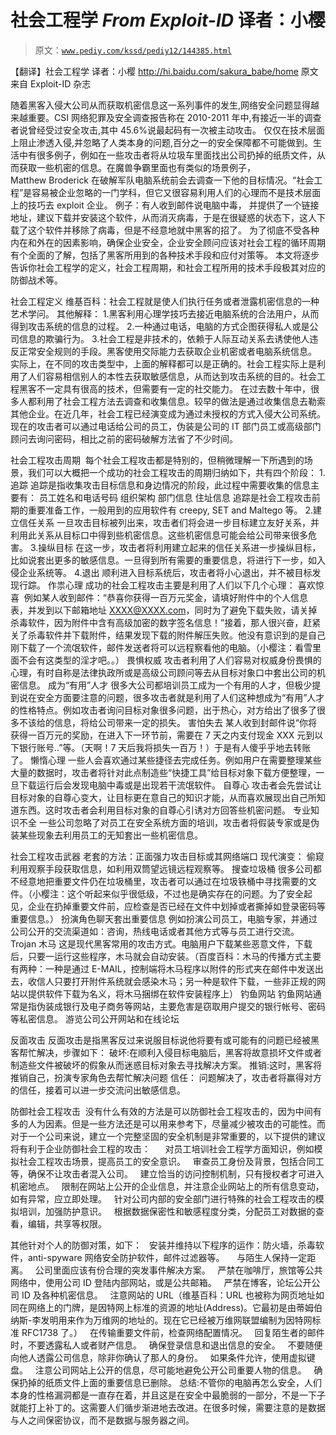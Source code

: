 # 社会工程学 _From Exploit-ID_ 译者：小樱

> 原文：[`www.pediy.com/kssd/pediy12/144385.html`](https://www.pediy.com/kssd/pediy12/144385.html)

【翻译】社会工程学
译者：小樱
http://hi.baidu.com/sakura_babe/home
原文来自 Exploit-ID 杂志

随着黑客入侵大公司从而获取机密信息这一系列事件的发生,网络安全问题显得越来越重要。CSI 网络犯罪及安全调查报告称在 2010-2011 年中,有接近一半的调查者说曾经受过安全攻击,其中 45.6%说最起码有一次被主动攻击。
仅仅在技术层面上阻止渗透入侵,并忽略了人类本身的问题,百分之一的安全保障都不可能做到。生活中有很多例子，例如在一些攻击者将从垃圾车里面找出公司扔掉的纸质文件，从而获取一些机密的信息。在魔兽争霸里面也有类似的场景例子，Matthew Broderick 在破解军队电脑系统前会去调查一下他的目标情况。“社会工程”是容易被企业忽略的一门学科，但它又很容易利用人们的心理而不是技术层面上的技巧去 exploit 企业。
例子：有人收到邮件说电脑中毒， 并提供了一个链接地址，建议下载并安装这个软件，从而消灭病毒，于是在很疑惑的状态下，这人下载了这个软件并移除了病毒，但是不经意地就中黑客的招了。
为了彻底不受各种内在和外在的因素影响，确保企业安全，企业安全顾问应该对社会工程的循环周期有个全面的了解，包括了黑客所用到的各种技术手段和应付对策等。
本文将逐步告诉你社会工程学的定义，社会工程周期，和社会工程所用的技术手段极其对应的防御战术等。

社会工程定义
维基百科：社会工程就是使人们执行任务或者泄露机密信息的一种艺术学问。
其他解释：
1.黑客利用心理学技巧去接近电脑系统的合法用户，从而得到攻击系统的信息的过程。
2.一种通过电话，电脑的方式企图获得私人或是公司信息的欺骗行为。
3.社会工程是非技术的，依赖于人际互动关系去诱使他人违反正常安全规则的手段。黑客使用交际能力去获取企业机密或者电脑系统信息。
实际上，在不同的攻击类型中，上面的解释都可以是正确的。社会工程实际上是利用了人们容易相信别人的本性去获取敏感信息，从而达到攻击系统的目的。社会工程黑客不一定具有很高的技术，但需要有一定的社交能力。
在过去数十年中，很多人都利用了社会工程方法去调查和收集信息。较早的做法是通过收集信息去勒索其他企业。在近几年，社会工程已经演变成为通过未授权的方式入侵大公司系统。现在的攻击者可以通过电话给公司的员工，伪装是公司的 IT 部门员工或高级部门顾问去询问密码，相比之前的密码破解方法省了不少时间。

社会工程攻击周期 
每个社会工程攻击都是特别的，但稍微理解一下所遇到的场景，我们可以大概把一个成功的社会工程攻击的周期归纳如下，共有四个阶段：
1.追踪
追踪是指收集攻击目标信息和身边情况的阶段，此过程中需要收集的信息主要有：
员工姓名和电话号码
组织架构
部门信息
住址信息
追踪是社会工程攻击前期的重要准备工作，一般用到的应用软件有 creepy, SET and Maltego 等。
2.建立信任关系
一旦攻击目标被列出来，攻击者们将会进一步目标建立友好关系，并利用此关系从目标口中得到些机密信息。这些机密信息可能会给公司带来很多危害。
3.操纵目标
在这一步，攻击者将利用建立起来的信任关系进一步操纵目标，比如说套出更多的敏感信息。一旦得到所有需要的重要信息，将进行下一步，如入侵企业系统等。
4.退出
顺利进入目标系统后，攻击者将小心退出，并不被目标发现行踪。
作祟心理
成功的社会工程攻击主要是利用了人们以下几个心理：
喜欢惊喜 
例如某人收到邮件：“恭喜你获得一百万元奖金，请填好附件中的个人信息表，并发到以下邮箱地址 XXXX@XXXX.com，同时为了避免下载失败，请关掉杀毒软件，因为附件中含有高级加密的数字签名信息！”接着，那人很兴奋，赶紧关了杀毒软件并下载附件，结果发现下载的附件解压失败。他没有意识到的是自己刚下载了一个流氓软件，邮件发送者将可以远程察看他的电脑。（小樱注：看雪里面不会有这类型的淫才吧。。）
畏惧权威
攻击者利用了人们容易对权威身份畏惧的心理，有时自称是法律执政所或是高级公司顾问等去从目标对象口中套出公司的机密信息。
成为“有用”人才
很多大公司都培训员工成为一个有用的人才，但极少提到说在安全方面要注意的问题，很多攻击者就是利用了人们这种想成为“有用”人才的性格特点。例如攻击者询问目标对象很多问题，出于热心，对方给出了很多了很多不该给的信息，将给公司带来一定的损失。
害怕失去
某人收到封邮件说“你将获得一百万元的奖励，在进入下一环节前，需要在 7 天之内支付现金 XXX 元到以下银行账号..”等。（天啊！7 天后我将损失一百万！）于是有人傻乎乎地去转账了。
懒惰心理
一些人会喜欢通过某些捷径去完成任务。例如用户在需要整理某些大量的数据时，攻击者将针对此点制造些“快捷工具”给目标对象下载方便整理，一旦下载运行后会发现电脑中毒或是出现若干流氓软件。
自尊心
攻击者会先尝试让目标对象的自尊心变大，让目标更在意自己的知识才能，从而喜欢展现出自己所知道东西。这时攻击者会利用目标对象的自尊心引诱对方回答些机密问题。
专业知识不全
一些公司忽略了对员工在安全系统方面的培训，攻击者将假装专家或是伪装某些现象去利用员工的无知套出一些机密信息。

社会工程攻击武器
老套的方法：正面强力攻击目标或其网络端口
现代演变：
偷窥
利用观察手段获取信息，如利用双筒望远镜远程观察等。
搜查垃圾桶
很多公司都不经意地把重要文件仍在垃圾桶里，攻击者可以通过在垃圾铁桶中寻找需要的文件。（小樱注：这个听起来似乎很低级，不过也是确实存在的问题。为了安全起见，企业在扔掉重要文件前，应检查是否已经在文件中划掉或者撕掉如登录密码等重要信息。）
扮演角色聊天套出重要信息
例如扮演公司员工，电脑专家，并通过公司公开的交流渠道如：咨询，热线电话或者其他方式等与员工进行交流。
Trojan 木马
这是现代黑客常用的攻击方式。电脑用户下载某些恶意文件，下载后，只要一运行这些程序，木马就会自动安装。（百度百科：木马的传播方式主要有两种：一种是通过 E-MAIL，控制端将木马程序以附件的形式夹在邮件中发送出去，收信人只要打开附件系统就会感染木马；另一种是软件下载，一些非正规的网站以提供软件下载为名义，将木马捆绑在软件安装程序上）
钓鱼网站
钓鱼网站通常是指伪装成银行及电子商务等网站，主要危害是窃取用户提交的银行帐号、密码等私密信息。
游览公司公开网站和在线论坛

反面攻击
反面攻击是指黑客反过来说服目标说他将要有或可能有的问题已经被黑客帮忙解决，步骤如下：
破坏:在顺利入侵目标电脑后，黑客将故意损坏文件或者制造些文件被破坏的假象从而迷惑目标对象去寻找解决方案。
推销:这时，黑客将推销自己，扮演专家角色去帮忙解决问题
信任： 问题解决了，攻击者将赢得对方的信任，接着可以进一步交流问出敏感信息。

防御社会工程攻击 
没有什么有效的方法是可以防御社会工程攻击的，因为中间有多的人为因素。但是一些方法还是可以用来参考下，尽量减少被攻击的可能性。而对于一个公司来说，建立一个完整坚固的安全机制是非常重要的，以下提供的建议将有利于企业防御社会工程的攻击：
     对员工培训社会工程学方面知识，例如模拟社会工程攻击场景，提高员工的安全意识。
  审查员工身份及背景，包括合同工等，确保不让攻击者混入公司。
  建立恰当的访问控制机制，只有授权者才可进入机密地点。
  限制在网站上公开的企业信息，并注意企业网站上的所有信息变动，如有异常，应立即处理。
  针对公司内部的安全部门进行特殊的社会工程攻击的模拟培训，加强防护意识。
  根据数据保密性和敏感程度分类，分配员工对数据的查看，编辑，共享等权限。

其他针对个人的防御对策，如下：
  安装并维持以下程序的运作：防火墙，杀毒软件，anti-spyware 网络安全防护软件，邮件过滤器等。
    与陌生人保持一定距离。
  公司里面应该有份合理的突发事件解决方案。
  严禁在咖啡厅，旅馆等公共网络中，使用公司 ID 登陆内部网站，或是公共邮箱。
  严禁在博客，论坛公开公司 ID 及各种机密信息。
  注意网站的 URL（维基百科：URL 也被称为网页地址如同在网络上的门牌，是因特网上标准的资源的地址(Address)。它最初是由蒂姆伯纳斯-李发明用来作为万维网的地址的。现在它已经被万维网联盟编制为因特网标准 RFC1738 了。）
  在传输重要文件前，检查网络配置情况。
  回复陌生者的邮件时，不要透露私人或者财产信息。
  确保登录信息和退出信息的安全。
  不要随便向他人透露公司信息，除非你确认了那人的身份。
  如果条件允许，使用虚拟键盘。
  注意公司网站上公开的信息，尽可能地避免公开公司重要人物的信息。
  确保扔掉的纸质文件上面的重要信息已删除。
总结:不管你的电脑再怎么安全，人们本身的性格漏洞都是一直存在着，并且这是在安全中最脆弱的一部分，不是一下子就能打上补丁的。这需要人们循步渐进地去改进。在很多时候，需要注意的是数据与人之间保密协议，而不是数据与服务器之间。